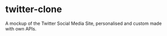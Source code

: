 # twitter-clone
A mockup of the Twitter Social Media Site, personalised and custom made with own APIs.
